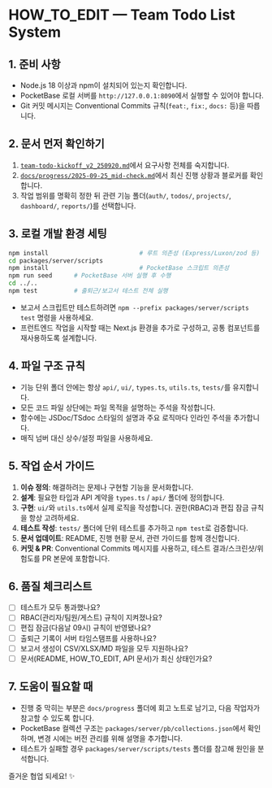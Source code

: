 # HOW_TO_EDIT — Team Todo List System

## 1. 준비 사항
- Node.js 18 이상과 npm이 설치되어 있는지 확인합니다.
- PocketBase 로컬 서버를 `http://127.0.0.1:8090`에서 실행할 수 있어야 합니다.
- Git 커밋 메시지는 Conventional Commits 규칙(`feat:`, `fix:`, `docs:` 등)을 따릅니다.

## 2. 문서 먼저 확인하기
1. [`team-todo-kickoff_v2_250920.md`](team-todo-kickoff_v2_250920.md)에서 요구사항 전체를 숙지합니다.
2. [`docs/progress/2025-09-25_mid-check.md`](docs/progress/2025-09-25_mid-check.md)에서 최신 진행 상황과 블로커를 확인합니다.
3. 작업 범위를 명확히 정한 뒤 관련 기능 폴더(`auth/`, `todos/`, `projects/`, `dashboard/`, `reports/`)를 선택합니다.

## 3. 로컬 개발 환경 세팅
```bash
npm install                         # 루트 의존성 (Express/Luxon/zod 등)
cd packages/server/scripts
npm install                         # PocketBase 스크립트 의존성
npm run seed      # PocketBase 서버 실행 후 수행
cd ../..
npm test          # 출퇴근/보고서 테스트 전체 실행
```
- 보고서 스크립트만 테스트하려면 `npm --prefix packages/server/scripts test` 명령을 사용하세요.
- 프런트엔드 작업을 시작할 때는 Next.js 환경을 추가로 구성하고, 공통 컴포넌트를 재사용하도록 설계합니다.

## 4. 파일 구조 규칙
- 기능 단위 폴더 안에는 항상 `api/`, `ui/`, `types.ts`, `utils.ts`, `tests/`를 유지합니다.
- 모든 코드 파일 상단에는 파일 목적을 설명하는 주석을 작성합니다.
- 함수에는 JSDoc/TSdoc 스타일의 설명과 주요 로직마다 인라인 주석을 추가합니다.
- 매직 넘버 대신 상수/설정 파일을 사용하세요.

## 5. 작업 순서 가이드
1. **이슈 정의**: 해결하려는 문제나 구현할 기능을 문서화합니다.
2. **설계**: 필요한 타입과 API 계약을 `types.ts` / `api/` 폴더에 정의합니다.
3. **구현**: `ui/`와 `utils.ts`에서 실제 로직을 작성합니다. 권한(RBAC)과 편집 잠금 규칙을 항상 고려하세요.
4. **테스트 작성**: `tests/` 폴더에 단위 테스트를 추가하고 `npm test`로 검증합니다.
5. **문서 업데이트**: README, 진행 현황 문서, 관련 가이드를 함께 갱신합니다.
6. **커밋 & PR**: Conventional Commits 메시지를 사용하고, 테스트 결과/스크린샷/위험도를 PR 본문에 포함합니다.

## 6. 품질 체크리스트
- [ ] 테스트가 모두 통과했나요?
- [ ] RBAC(관리자/팀원/게스트) 규칙이 지켜졌나요?
- [ ] 편집 잠금(다음날 09시) 규칙이 반영됐나요?
- [ ] 출퇴근 기록이 서버 타임스탬프를 사용하나요?
- [ ] 보고서 생성이 CSV/XLSX/MD 파일을 모두 지원하나요?
- [ ] 문서(README, HOW_TO_EDIT, API 문서)가 최신 상태인가요?

## 7. 도움이 필요할 때
- 진행 중 막히는 부분은 `docs/progress` 폴더에 회고 노트로 남기고, 다음 작업자가 참고할 수 있도록 합니다.
- PocketBase 컬렉션 구조는 `packages/server/pb/collections.json`에서 확인하며, 변경 시에는 버전 관리를 위해 설명을 추가합니다.
- 테스트가 실패할 경우 `packages/server/scripts/tests` 폴더를 참고해 원인을 분석합니다.

즐거운 협업 되세요! ✨
